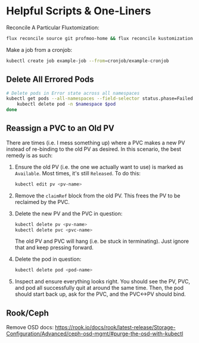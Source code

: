 # Helpful Scripts & One-Liners

Reconcile A Particular Fluxtomization:

```bash
flux reconcile source git profmoo-home && flux reconcile kustomization flux-system && flux reconcile kustomization prowlarr
```

Make a job from a cronjob:

```bash
kubectl create job example-job --from=cronjob/example-cronjob
```

## Delete All Errored Pods

```bash
# Delete pods in Error state across all namespaces
kubectl get pods --all-namespaces --field-selector status.phase=Failed -o custom-columns=NAMESPACE:.metadata.namespace,NAME:.metadata.name | tail -n +2 | while read namespace pod; do
    kubectl delete pod -n $namespace $pod
done
```

## Reassign a PVC to an Old PV

There are times (i.e. I mess something up) where a PVC makes a new PV instead of re-binding to the old PV as desired. In this scenario, the best remedy is as such:

1. Ensure the old PV (i.e. the one we actually want to use) is marked as `Available`. Most times, it's still `Released`. To do this:

    ```bash
    kubectl edit pv <pv-name>
    ```

2. Remove the `claimRef` block from the old PV. This frees the PV to be reclaimed by the PVC.

3. Delete the new PV and the PVC in question:

    ```bash
    kubectl delete pv <pv-name>
    kubectl delete pvc <pvc-name>
    ```

    The old PV and PVC will hang (i.e. be stuck in terminating). Just ignore that and keep pressing forward.

4. Delete the pod in question:

    ```bash
    kubectl delete pod <pod-name>
    ```

5. Inspect and ensure everything looks right. You should see the PV, PVC, and pod all successfully quit at around the same time. Then, the pod should start back up, ask for the PVC, and the PVC<->PV should bind.

## Rook/Ceph

Remove OSD docs: <https://rook.io/docs/rook/latest-release/Storage-Configuration/Advanced/ceph-osd-mgmt/#purge-the-osd-with-kubectl>
